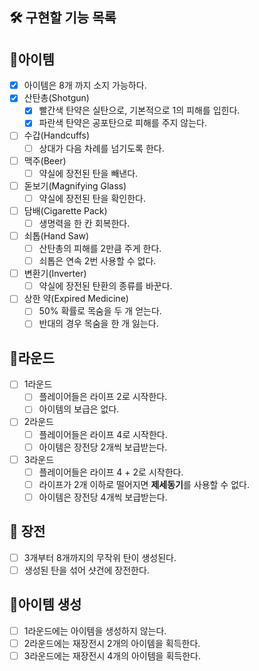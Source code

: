 🛠️ 구현할 기능 목록
---

## 🎁아이템

- [x] 아이템은 8개 까지 소지 가능하다.
- [x] 산탄총(Shotgun)
    - [x] 빨간색 탄약은 실탄으로, 기본적으로 1의 피해를 입힌다.
    - [x] 파란색 탄약은 공포탄으로 피해를 주지 않는다.
- [ ] 수갑(Handcuffs)
    - [ ] 상대가 다음 차례를 넘기도록 한다.
- [ ] 맥주(Beer)
    - [ ] 약실에 장전된 탄을 빼낸다.
- [ ] 돋보기(Magnifying Glass)
    - [ ] 약실에 장전된 탄을 확인한다.
- [ ] 담배(Cigarette Pack)
  - [ ] 생명력을 한 칸 회복한다.
- [ ] 쇠톱(Hand Saw)
  - [ ] 산탄총의 피해를 2만큼 주게 한다.
  - [ ] 쇠톱은 연속 2번 사용할 수 없다.
- [ ] 변환기(Inverter)
  - [ ] 약실에 장전된 탄환의 종류를 바꾼다.
- [ ] 상한 약(Expired Medicine)
  - [ ] 50% 확률로 목숨을 두 개 얻는다.
  - [ ] 반대의 경우 목숨을 한 개 잃는다.

## 🥊라운드
- [ ] 1라운드
  - [ ] 플레이어들은 라이프 2로 시작한다.
  - [ ] 아이템의 보급은 없다.
- [ ] 2라운드
  - [ ] 플레이어들은 라이프 4로 시작한다.
  - [ ] 아이템은 장전당 2개씩 보급받는다.
- [ ] 3라운드
  - [ ] 플레이어들은 라이프 4 + 2로 시작한다.
  - [ ] 라이프가 2개 이하로 떨어지면 **제세동기**를 사용할 수 없다.
  - [ ] 아이템은 장전당 4개씩 보급받는다.

## 🔫 장전
- [ ] 3개부터 8개까지의 무작위 탄이 생성된다.
- [ ] 생성된 탄을 섞어 샷건에 장전한다.

## 🎁아이템 생성
- [ ] 1라운드에는 아이템을 생성하지 않는다.
- [ ] 2라운드에는 재장전시 2개의 아이템을 획득한다.
- [ ] 3라운드에는 재장전시 4개의 아이템을 획득한다.